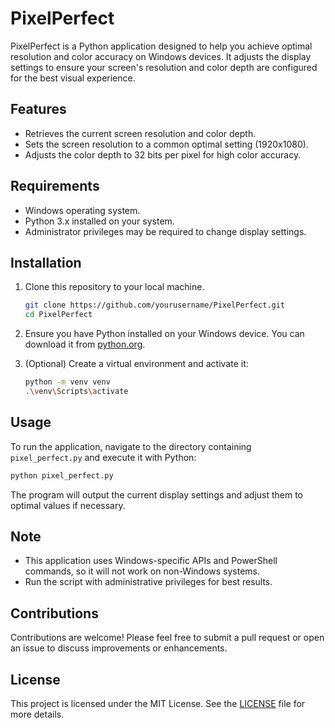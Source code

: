 # PixelPerfect

PixelPerfect is a Python application designed to help you achieve optimal resolution and color accuracy on Windows devices. It adjusts the display settings to ensure your screen's resolution and color depth are configured for the best visual experience.

## Features

- Retrieves the current screen resolution and color depth.
- Sets the screen resolution to a common optimal setting (1920x1080).
- Adjusts the color depth to 32 bits per pixel for high color accuracy.

## Requirements

- Windows operating system.
- Python 3.x installed on your system.
- Administrator privileges may be required to change display settings.

## Installation

1. Clone this repository to your local machine.
   ```bash
   git clone https://github.com/yourusername/PixelPerfect.git
   cd PixelPerfect
   ```

2. Ensure you have Python installed on your Windows device. You can download it from [python.org](https://www.python.org/downloads/).

3. (Optional) Create a virtual environment and activate it:
   ```bash
   python -m venv venv
   .\venv\Scripts\activate
   ```

## Usage

To run the application, navigate to the directory containing `pixel_perfect.py` and execute it with Python:

```bash
python pixel_perfect.py
```

The program will output the current display settings and adjust them to optimal values if necessary.

## Note

- This application uses Windows-specific APIs and PowerShell commands, so it will not work on non-Windows systems.
- Run the script with administrative privileges for best results.

## Contributions

Contributions are welcome! Please feel free to submit a pull request or open an issue to discuss improvements or enhancements.

## License

This project is licensed under the MIT License. See the [LICENSE](LICENSE) file for more details.